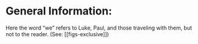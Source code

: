 # General Information:

Here the word “we” refers to Luke, Paul, and those traveling with them, but not to the reader. (See: [[figs-exclusive]])